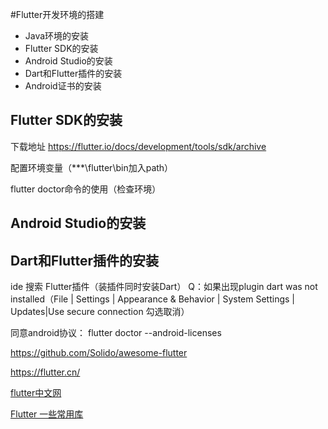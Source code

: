 #Flutter开发环境的搭建

- Java环境的安装
- Flutter SDK的安装
- Android Studio的安装
- Dart和Flutter插件的安装
- Android证书的安装

## Flutter SDK的安装
 下载地址 https://flutter.io/docs/development/tools/sdk/archive
 
 配置环境变量（***\flutter\bin加入path）
 
 flutter doctor命令的使用（检查环境）
 
 ## Android Studio的安装
 
 ## Dart和Flutter插件的安装
   ide 搜索 Flutter插件（装插件同时安装Dart）
   Q：如果出现plugin dart was not installed（File | Settings | Appearance & Behavior | System Settings | Updates|Use secure connection  勾选取消）
   
   同意android协议： flutter doctor --android-licenses
   
   
   
   
   https://github.com/Solido/awesome-flutter
   
https://flutter.cn/

[flutter中文网](https://flutterchina.club/)

[Flutter 一些常用库](https://www.cnblogs.com/yangyxd/p/9232308.html)


